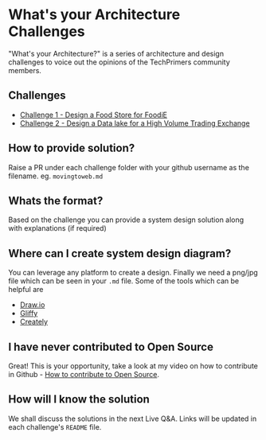 # What's your Architecture Challenges
"What's your Architecture?" is a series of architecture and design challenges to voice out the opinions of the TechPrimers community members.

## Challenges
- [Challenge 1 - Design a Food Store for FoodiE](./challenge-1)
- [Challenge 2 - Design a Data lake for a High Volume Trading Exchange](./challenge-2)

## How to provide solution?
Raise a PR under each challenge folder with your github username as the filename. eg. `movingtoweb.md`

## Whats the format?
Based on the challenge you can provide a system design solution along with explanations (if required)

## Where can I create system design diagram?
You can leverage any platform to create a design. Finally we need a png/jpg file which can be seen in your `.md` file. Some of the tools which can be helpful are 
- [Draw.io](http://draw.io/)
- [Gliffy](https://gliffy.com/)
- [Creately](https://creately.com/)

## I have never contributed to Open Source
Great! This is your opportunity, take a look at my video on how to contribute in Github - [How to contribute to Open Source](https://www.youtube.com/watch?v=LvkRaIKX1L8).

## How will I know the solution
We shall discuss the solutions in the next Live Q&A. Links will be updated in each challenge's `README` file.
